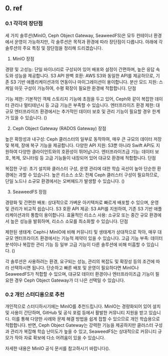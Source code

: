 
## 0. ref

### 0.1 각각의 장단점

세 가지 솔루션(MinIO, Ceph Object Gateway, SeaweedFS)은 모두 컨테이너 환경에서 운영이 가능하지만, 각 솔루션은 목적과 환경에 따라 장단점이 다릅니다. 아래에 각 솔루션의 주요 특징 및 장단점을 정리해 드리겠습니다.

1. MinIO
장점

경량 및 고성능: 단일 바이너리로 구성되어 있어 배포와 설정이 간편하며, 높은 응답 속도와 성능을 제공합니다.
S3 API 완벽 호환: AWS S3와 동일한 API를 제공하므로, 기존 S3 기반 애플리케이션과의 연동이나 마이그레이션이 용이합니다.
분산 모드 지원: 스케일 아웃 구성이 가능하여, 수평 확장이 필요한 환경에 적합합니다.
단점

기능 제한: 기본적인 객체 스토리지 기능에 초점을 두고 있어, Ceph와 같이 복잡한 데이터 관리나 멀티테넌시 등 고급 기능은 부족할 수 있습니다.
엔터프라이즈 환경 제한: 대규모 엔터프라이즈 환경에서는 추가적인 데이터 보호 및 관리 기능이 필요할 경우 한계가 있을 수 있습니다.
(​)

2. Ceph Object Gateway (RADOS Gateway)
장점

높은 확장성과 내구성: Ceph 클러스터의 일부로 동작하여, 매우 큰 규모의 데이터 저장 및 복제, 장애 복구 기능을 제공합니다.
다양한 API 지원: S3뿐 아니라 Swift API도 지원하여 다양한 클라이언트와의 호환성이 뛰어납니다.
엔터프라이즈급 기능: 데이터 보호, 복제, 모니터링 등 고급 기능들이 내장되어 있어 대규모 환경에 적합합니다.
단점

복잡한 구성: 초기 설치와 클러스터 구성, 운영 관리에 대한 학습 곡선이 높아 단순한 환경에는 과할 수 있습니다.
높은 리소스 소모: 전체 Ceph 클러스터 구성이 필요하므로, 단일 노드나 소규모 환경에서는 오버헤드가 발생할 수 있습니다.
(​)

3. SeaweedFS
장점

경량화 및 간편한 배포: 상대적으로 가벼운 아키텍처로 빠르게 배포할 수 있으며, 운영 및 관리가 비교적 쉽습니다.
S3 호환 API 제공: S3 API를 지원하여, 기존 S3 기반 애플리케이션과의 통합이 용이합니다.
효율적인 리소스 사용: 소규모 또는 중간 규모 환경에서 높은 성능을 발휘하며, 리소스 소모를 최소화할 수 있습니다.
단점

제한된 생태계: Ceph나 MinIO에 비해 커뮤니티 및 생태계가 상대적으로 작아, 매우 대규모 엔터프라이즈 환경에서는 기능적 제약이 있을 수 있습니다.
고급 기능 부족: 데이터 분석이나 복잡한 관리 기능 등 일부 고급 기능이 다른 솔루션에 비해 미흡할 수 있습니다.
(​)

각 솔루션은 사용하려는 환경, 요구되는 성능, 관리의 복잡도 및 확장성 등의 조건에 따라 선택하시면 됩니다. 단순하고 빠른 배포 및 운영이 필요하다면 MinIO나 SeaweedFS가 적합할 수 있으며, 대규모 데이터 환경이나 엔터프라이즈급 기능이 필요한 경우 Ceph Object Gateway가 더 나은 선택일 수 있습니다.

### 0.2 개인 스터디용으로 추천

개인적으로 스터디하시기에는 MinIO를 추천드립니다. MinIO는 경량화되어 있어 설치 및 사용이 간단하며, GitHub 및 공식 포럼 등에서 활발한 커뮤니티 지원을 받고 있습니다. 이를 통해 다양한 사례와 문제 해결 방법을 쉽게 접할 수 있으므로 개인 학습용으로 적합합니다. 반면, Ceph Object Gateway는 강력한 기능을 제공하지만 클러스터 구성과 관리가 복잡해 학습 난이도가 높을 수 있고, SeaweedFS는 상대적으로 커뮤니티 규모가 작아 자료 확보에 다소 어려움이 있을 수 있습니다.

자세한 내용은 MinIO 공식 문서를 참고하시기 바랍니다(​).